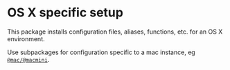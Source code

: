 # OS X specific setup

This package installs configuration files, aliases, functions, etc. for an OS X environment.

Use subpackages for configuration specific to a mac instance, eg [`@mac/@macmini`](https://github.com/Kraymer/F-dotfiles/tree/master/%40mac/%40macmini).
